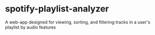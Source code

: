 # spotify-playlist-analyzer
A web-app designed for viewing, sorting, and filtering tracks in a user's playlist by audio features
